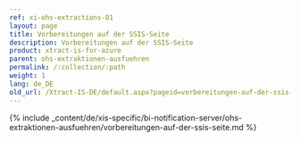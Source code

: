 ```yaml
---
ref: xi-ohs-extractions-01
layout: page
title: Vorbereitungen auf der SSIS-Seite
description: Vorbereitungen auf der SSIS-Seite
product: xtract-is-for-azure
parent: ohs-extraktionen-ausfuehren
permalink: /:collection/:path
weight: 1
lang: de_DE
old_url: /Xtract-IS-DE/default.aspx?pageid=vorbereitungen-auf-der-ssis-seite
---
```

{% include _content/de/xis-specific/bi-notification-server/ohs-extraktionen-ausfuehren/vorbereitungen-auf-der-ssis-seite.md %}
